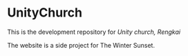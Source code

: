 # UnityChurch

<p>This is the development repository for <i>Unity church, Rengkai</i></p>
<p>The website is a side project for The Winter Sunset.</p>
